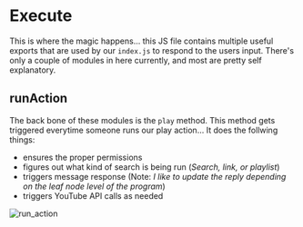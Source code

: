 # Execute

This is where the magic happens... this JS file contains multiple useful exports that are used by our `index.js` to respond to the users input. 
There's only a couple of modules in here currently, and most are pretty self explanatory. 

## runAction

The back bone of these modules is the `play` method. 
This method gets triggered everytime someone runs our play action... It does the follwing things:
- ensures the proper permissions 
- figures out what kind of search is being run (*Search, link, or playlist*)
- triggers message response (Note: *I like to update the reply depending on the leaf node level of the program*)
- triggers YouTube API calls as needed

![run_action](https://user-images.githubusercontent.com/12818787/144692193-99a6f2a2-c7e5-4f80-8e0c-bbe21a9c8412.png)
